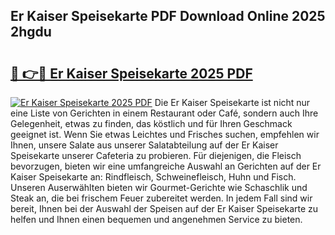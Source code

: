 ## Er Kaiser Speisekarte PDF Download Online 2025 2hgdu

# <h2><a href="http://gcd5jz.nevu.top/?p=Er+Kaiser+Speisekarte">🔗 👉🔴 Er Kaiser Speisekarte 2025 PDF</a></h2>

[![Er Kaiser Speisekarte 2025 PDF](https://i.imgur.com/dBaPXMq.png)](http://gcd5jz.nevu.top/?p=Er+Kaiser+Speisekarte)
Die Er Kaiser Speisekarte ist nicht nur eine Liste von Gerichten in einem Restaurant oder Café, sondern auch Ihre Gelegenheit, etwas zu finden, das köstlich und für Ihren Geschmack geeignet ist. Wenn Sie etwas Leichtes und Frisches suchen, empfehlen wir Ihnen, unsere Salate aus unserer Salatabteilung auf der Er Kaiser Speisekarte unserer Cafeteria zu probieren. Für diejenigen, die Fleisch bevorzugen, bieten wir eine umfangreiche Auswahl an Gerichten auf der Er Kaiser Speisekarte an: Rindfleisch, Schweinefleisch, Huhn und Fisch. Unseren Auserwählten bieten wir Gourmet-Gerichte wie Schaschlik und Steak an, die bei frischem Feuer zubereitet werden. In jedem Fall sind wir bereit, Ihnen bei der Auswahl der Speisen auf der Er Kaiser Speisekarte zu helfen und Ihnen einen bequemen und angenehmen Service zu bieten.
